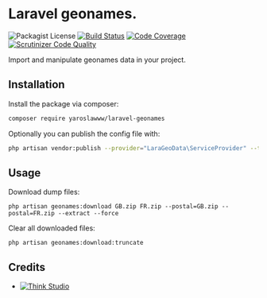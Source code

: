 # Laravel geonames.
![Packagist License](https://img.shields.io/packagist/l/yaroslawww/laravel-geonames?color=%234dc71f)
[![Build Status](https://scrutinizer-ci.com/g/yaroslawww/laravel-geonames/badges/build.png?b=master)](https://scrutinizer-ci.com/g/yaroslawww/laravel-geonames/build-status/master)
[![Code Coverage](https://scrutinizer-ci.com/g/yaroslawww/laravel-geonames/badges/coverage.png?b=master)](https://scrutinizer-ci.com/g/yaroslawww/laravel-geonames/?branch=master)
[![Scrutinizer Code Quality](https://scrutinizer-ci.com/g/yaroslawww/laravel-geonames/badges/quality-score.png?b=master)](https://scrutinizer-ci.com/g/yaroslawww/laravel-geonames/?branch=master)

Import and manipulate geonames data in your project.

## Installation

Install the package via composer:

```bash
composer require yaroslawww/laravel-geonames
```

Optionally you can publish the config file with:

```bash
php artisan vendor:publish --provider="LaraGeoData\ServiceProvider" --tag="config"
```

## Usage

Download dump files:

```shell
php artisan geonames:download GB.zip FR.zip --postal=GB.zip --postal=FR.zip --extract --force
```

Clear all downloaded files:

```shell
php artisan geonames:download:truncate
```

## Credits

- [![Think Studio](https://yaroslawww.github.io/images/sponsors/packages/logo-think-studio.png)](https://think.studio/) 
